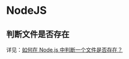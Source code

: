 # NodeJS

## 判断文件是否存在

详见：[如何在 Node.js 中判断一个文件是否存在？](https://cloud.tencent.com/developer/article/1688742)
